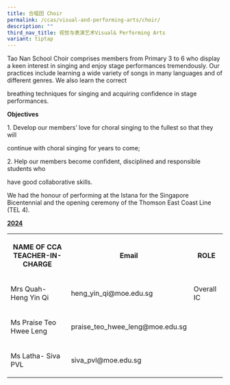 ```yaml
---
title: 合唱团 Choir
permalink: /ccas/visual-and-performing-arts/choir/
description: ""
third_nav_title: 视觉与表演艺术Visual& Performing Arts
variant: tiptap
---
```

<p>Tao Nan School Choir comprises members from Primary 3 to 6 who display
a keen interest in singing and enjoy stage performances tremendously. Our
practices include learning a wide variety of songs in many languages and
of different genres. We also learn the correct</p>
<p>breathing techniques for singing and acquiring confidence in stage performances.</p>
<p><strong>Objectives</strong>
</p>
<p>1. Develop our members’ love for choral singing to the fullest so that
they will</p>
<p>continue with choral singing for years to come;</p>
<p>2. Help our members become confident, disciplined and responsible students
who</p>
<p>have good collaborative skills.</p>
<p>We had the honour of performing at the Istana for the Singapore Bicentennial
and the opening ceremony of the Thomson East Coast Line (TEL 4).</p>
<p><strong><u>2024</u></strong>
</p>
<table style="minWidth: 75px">
<colgroup>
<col>
<col>
<col>
</colgroup>
<tbody>
<tr>
<th rowspan="1" colspan="1">
<p>NAME OF CCA
<br>TEACHER-IN-CHARGE</p>
</th>
<th rowspan="1" colspan="1">
<p>Email</p>
</th>
<th rowspan="1" colspan="1">
<p>ROLE</p>
</th>
</tr>
<tr>
<td rowspan="1" colspan="1">
<p>Mrs Quah- Heng Yin Qi</p>
</td>
<td rowspan="1" colspan="1">
<p>heng_yin_qi@moe.edu.sg</p>
</td>
<td rowspan="1" colspan="1">
<p>Overall IC</p>
</td>
</tr>
<tr>
<td rowspan="1" colspan="1">
<p>Ms Praise Teo Hwee Leng</p>
</td>
<td rowspan="1" colspan="1">
<p>praise_teo_hwee_leng@moe.edu.sg</p>
</td>
<td rowspan="1" colspan="1">
<p></p>
</td>
</tr>
<tr>
<td rowspan="1" colspan="1">
<p>Ms Latha- Siva PVL</p>
</td>
<td rowspan="1" colspan="1">
<p>siva_pvl@moe.edu.sg</p>
</td>
<td rowspan="1" colspan="1">
<p></p>
</td>
</tr>
</tbody>
</table>
<p></p>